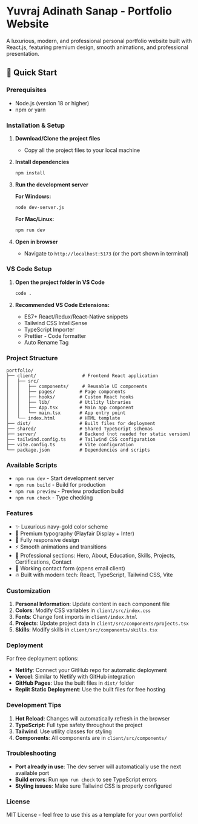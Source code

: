 # Yuvraj Adinath Sanap - Portfolio Website

A luxurious, modern, and professional personal portfolio website built with React.js, featuring premium design, smooth animations, and professional presentation.

## 🚀 Quick Start

### Prerequisites
- Node.js (version 18 or higher)
- npm or yarn

### Installation & Setup

1. **Download/Clone the project files**
   - Copy all the project files to your local machine

2. **Install dependencies**
   ```bash
   npm install
   ```

3. **Run the development server**
   
   **For Windows:**
   ```bash
   node dev-server.js
   ```
   
   **For Mac/Linux:**
   ```bash
   npm run dev
   ```

4. **Open in browser**
   - Navigate to `http://localhost:5173` (or the port shown in terminal)

### VS Code Setup

1. **Open the project folder in VS Code**
   ```bash
   code .
   ```

2. **Recommended VS Code Extensions:**
   - ES7+ React/Redux/React-Native snippets
   - Tailwind CSS IntelliSense
   - TypeScript Importer
   - Prettier - Code formatter
   - Auto Rename Tag

### Project Structure

```
portfolio/
├── client/                 # Frontend React application
│   ├── src/
│   │   ├── components/     # Reusable UI components
│   │   ├── pages/         # Page components
│   │   ├── hooks/         # Custom React hooks
│   │   ├── lib/           # Utility libraries
│   │   ├── App.tsx        # Main app component
│   │   └── main.tsx       # App entry point
│   └── index.html         # HTML template
├── dist/                  # Built files for deployment
├── shared/                # Shared TypeScript schemas
├── server/                # Backend (not needed for static version)
├── tailwind.config.ts     # Tailwind CSS configuration
├── vite.config.ts         # Vite configuration
└── package.json           # Dependencies and scripts
```

### Available Scripts

- `npm run dev` - Start development server
- `npm run build` - Build for production
- `npm run preview` - Preview production build
- `npm run check` - Type checking

### Features

- ✨ Luxurious navy-gold color scheme
- 🎨 Premium typography (Playfair Display + Inter)
- 📱 Fully responsive design
- ⚡ Smooth animations and transitions
- 🎯 Professional sections: Hero, About, Education, Skills, Projects, Certifications, Contact
- 📧 Working contact form (opens email client)
- 🔥 Built with modern tech: React, TypeScript, Tailwind CSS, Vite

### Customization

1. **Personal Information**: Update content in each component file
2. **Colors**: Modify CSS variables in `client/src/index.css`
3. **Fonts**: Change font imports in `client/index.html`
4. **Projects**: Update project data in `client/src/components/projects.tsx`
5. **Skills**: Modify skills in `client/src/components/skills.tsx`

### Deployment

For free deployment options:
- **Netlify**: Connect your GitHub repo for automatic deployment
- **Vercel**: Similar to Netlify with GitHub integration
- **GitHub Pages**: Use the built files in `dist/` folder
- **Replit Static Deployment**: Use the built files for free hosting

### Development Tips

1. **Hot Reload**: Changes will automatically refresh in the browser
2. **TypeScript**: Full type safety throughout the project
3. **Tailwind**: Use utility classes for styling
4. **Components**: All components are in `client/src/components/`

### Troubleshooting

- **Port already in use**: The dev server will automatically use the next available port
- **Build errors**: Run `npm run check` to see TypeScript errors
- **Styling issues**: Make sure Tailwind CSS is properly configured

### License

MIT License - feel free to use this as a template for your own portfolio!